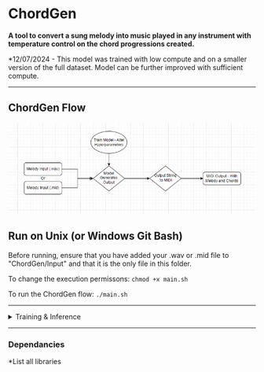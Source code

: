 # ChordGen
**A tool to convert a sung melody into music played in any instrument with temperature control on the chord progressions created.**

*12/07/2024 - This model was trained with low compute and on a smaller version of the full dataset. 
Model can be further improved with sufficient compute.

---

## ChordGen Flow

![ChordGen Layout Visualization](ChordGenFlow.PNG)



## Run on Unix (or Windows Git Bash)
Before running, ensure that you have added your .wav or .mid file to "ChordGen/Input" and that it is the only file in this folder.

To change the execution permissons: ```chmod +x main.sh```

To run the ChordGen flow:  ```./main.sh```

---
<details><summary>Training & Inference</summary>

### Train
To train the model on your own data, add your data into the folder "data/TrainingData", insure that the chord and melody files are named according to the name given in the example dataset. Then run the following script to train the model:
```
python model.py train
```
### Inference
If you wish to use the pretrained script or after you have trained your own model, run inference directly on __NoteSequenceInputString_:
```
python model.py inference __NoteSequenceInputString__
```

</details>

---




### Dependancies
*List all libraries
